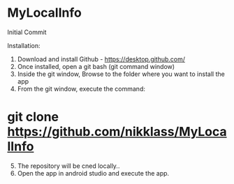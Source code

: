 # MyLocalInfo
Initial Commit

Installation:

1. Download and install Github - https://desktop.github.com/
2. Once installed, open a git bash (git command window)
3. Inside the git window, Browse to the folder where you want to install the app
4. From the git window, execute the command:
# git clone https://github.com/nikklass/MyLocalInfo
5. The repository will be cned locally..
6. Open the app in android studio and execute the app.

